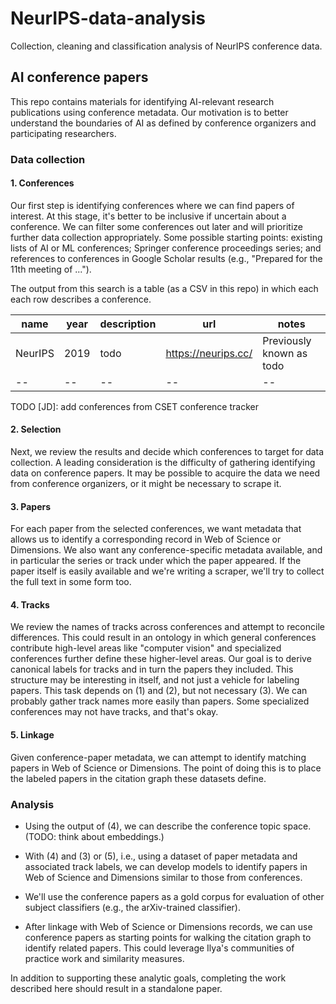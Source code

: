 # NeurIPS-data-analysis
Collection, cleaning and classification analysis of NeurIPS conference data.

## AI conference papers

This repo contains materials for identifying AI-relevant research publications
using conference metadata. Our motivation is to better understand the boundaries
of AI as defined by conference organizers and participating researchers.

### Data collection

#### 1. Conferences

Our first step is identifying conferences where we can find papers of interest.
At this stage, it's better to be inclusive if uncertain about a conference. We
can filter some conferences out later and will prioritize further data
collection appropriately. Some possible starting points: existing lists of AI or
ML conferences; Springer conference proceedings series; and references to
conferences in Google Scholar results (e.g., "Prepared for the 11th meeting of
...").

The output from this search is a table (as a CSV in this repo) in which each
each row describes a conference.

| name    | year | description | url                 | notes                    |
| --      | --   | --          | --                  | --                       |
| NeurIPS | 2019 | todo        | https://neurips.cc/ | Previously known as todo |
| --      | --   | --          | --                  | --                       |


TODO [JD]: add conferences from CSET conference tracker

#### 2. Selection

Next, we review the results and decide which conferences to target for data
collection. A leading consideration is the difficulty of gathering identifying
data on conference papers. It may be possible to acquire the data we need from
conference organizers, or it might be necessary to scrape it.

#### 3. Papers

For each paper from the selected conferences, we want metadata that allows us to
identify a corresponding record in Web of Science or Dimensions.  We also want
any conference-specific metadata available, and in particular the series or
track under which the paper appeared. If the paper itself is easily available
and we're writing a scraper, we'll try to collect the full text in some form
too.
 
#### 4. Tracks

We review the names of tracks across conferences and attempt to reconcile
differences. This could result in an ontology in which general conferences
contribute high-level areas like "computer vision" and specialized conferences
further define these higher-level areas. Our goal is to derive canonical labels
for tracks and in turn the papers they included. This structure may be
interesting in itself, and not just a vehicle for labeling papers. This task
depends on (1) and (2), but not necessary (3). We can probably gather track
names more easily than papers. Some specialized conferences may not have tracks,
and that's okay.

#### 5. Linkage

Given conference-paper metadata, we can attempt to identify matching papers in
Web of Science or Dimensions. The point of doing this is to place the labeled
papers in the citation graph these datasets define.

### Analysis

* Using the output of (4), we can describe the conference topic space. (TODO:
  think about embeddings.)

* With (4) and (3) or (5), i.e., using a dataset of paper metadata and
  associated track labels, we can develop models to identify papers in Web of
  Science and Dimensions similar to those from conferences.

* We'll use the conference papers as a gold corpus for evaluation of other
  subject classifiers (e.g., the arXiv-trained classifier).

* After linkage with Web of Science or Dimensions records, we can use conference
  papers as starting points for walking the citation graph to identify related
  papers. This could leverage Ilya's communities of practice work and similarity
  measures. 

In addition to supporting these analytic goals, completing the work described
here should result in a standalone paper.
